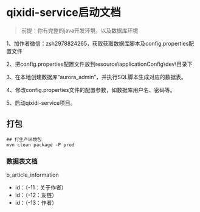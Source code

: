 # qixidi-service启动文档

> 前提：你有完整的java开发环境，以及数据库环境

1、加作者微信：zsh2978824265，获取获取数据库脚本及config.properties配置文件

2、把config.properties配置文件放到resource\applicationConfig\dev\目录下

3、在本地创建数据库“aurora_admin”，并执行SQL脚本生成对应的数据表。

4、修改config.properties文件的配置参数，如数据库用户名、密码等。

5、启动qixidi-service项目。

## 打包
```
## 打生产环境包
mvn clean package -P prod
```

### 数据表文档
b_article_information
- id：（-11：关于作者）
- id：（-12：友链）
- id：（-13：作者）
